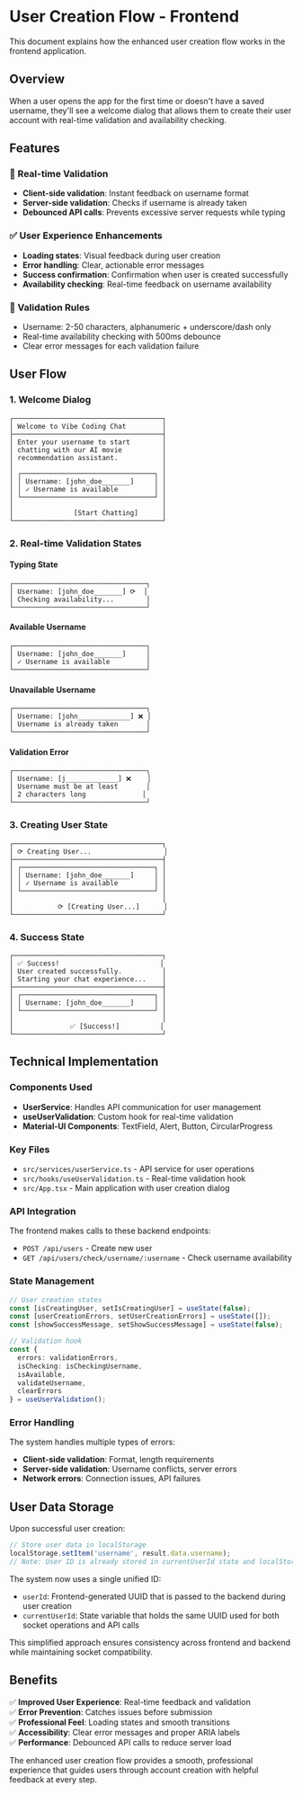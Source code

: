 # User Creation Flow - Frontend

This document explains how the enhanced user creation flow works in the frontend application.

## Overview

When a user opens the app for the first time or doesn't have a saved username, they'll see a welcome dialog that allows them to create their user account with real-time validation and availability checking.

## Features

### 🔄 Real-time Validation
- **Client-side validation**: Instant feedback on username format
- **Server-side validation**: Checks if username is already taken
- **Debounced API calls**: Prevents excessive server requests while typing

### ✅ User Experience Enhancements
- **Loading states**: Visual feedback during user creation
- **Error handling**: Clear, actionable error messages
- **Success confirmation**: Confirmation when user is created successfully
- **Availability checking**: Real-time feedback on username availability

### 🎯 Validation Rules
- Username: 2-50 characters, alphanumeric + underscore/dash only
- Real-time availability checking with 500ms debounce
- Clear error messages for each validation failure

## User Flow

### 1. Welcome Dialog
```
┌─────────────────────────────────────┐
│ Welcome to Vibe Coding Chat         │
├─────────────────────────────────────┤
│ Enter your username to start        │
│ chatting with our AI movie          │
│ recommendation assistant.           │
│                                     │
│ ┌─────────────────────────────────┐ │
│ │ Username: [john_doe_______]     │ │
│ │ ✓ Username is available         │ │
│ └─────────────────────────────────┘ │
│                                     │
│               [Start Chatting]      │
└─────────────────────────────────────┘
```

### 2. Real-time Validation States

#### Typing State
```
┌─────────────────────────────────┐
│ Username: [john_doe_______] ⟳  │
│ Checking availability...        │
└─────────────────────────────────┘
```

#### Available Username
```
┌─────────────────────────────────┐
│ Username: [john_doe_______]     │
│ ✓ Username is available         │
└─────────────────────────────────┘
```

#### Unavailable Username
```
┌─────────────────────────────────┐
│ Username: [john_____________] ❌ │
│ Username is already taken       │
└─────────────────────────────────┘
```

#### Validation Error
```
┌─────────────────────────────────┐
│ Username: [j_____________] ❌    │
│ Username must be at least       │
│ 2 characters long              │
└─────────────────────────────────┘
```

### 3. Creating User State
```
┌─────────────────────────────────────┐
│ ⟳ Creating User...                  │
├─────────────────────────────────────┤
│ ┌─────────────────────────────────┐ │
│ │ Username: [john_doe_______]     │ │
│ │ ✓ Username is available         │ │
│ └─────────────────────────────────┘ │
│                                     │
│           ⟳ [Creating User...]      │
└─────────────────────────────────────┘
```

### 4. Success State
```
┌─────────────────────────────────────┐
│ ✅ Success!                         │
│ User created successfully.          │
│ Starting your chat experience...    │
├─────────────────────────────────────┤
│ ┌─────────────────────────────────┐ │
│ │ Username: [john_doe_______]     │ │
│ └─────────────────────────────────┘ │
│                                     │
│              ✅ [Success!]          │
└─────────────────────────────────────┘
```

## Technical Implementation

### Components Used
- **UserService**: Handles API communication for user management
- **useUserValidation**: Custom hook for real-time validation
- **Material-UI Components**: TextField, Alert, Button, CircularProgress

### Key Files
- `src/services/userService.ts` - API service for user operations
- `src/hooks/useUserValidation.ts` - Real-time validation hook
- `src/App.tsx` - Main application with user creation dialog

### API Integration
The frontend makes calls to these backend endpoints:
- `POST /api/users` - Create new user
- `GET /api/users/check/username/:username` - Check username availability

### State Management
```typescript
// User creation states
const [isCreatingUser, setIsCreatingUser] = useState(false);
const [userCreationErrors, setUserCreationErrors] = useState([]);
const [showSuccessMessage, setShowSuccessMessage] = useState(false);

// Validation hook
const { 
  errors: validationErrors, 
  isChecking: isCheckingUsername, 
  isAvailable, 
  validateUsername, 
  clearErrors 
} = useUserValidation();
```

### Error Handling
The system handles multiple types of errors:
- **Client-side validation**: Format, length requirements
- **Server-side validation**: Username conflicts, server errors
- **Network errors**: Connection issues, API failures

## User Data Storage

Upon successful user creation:
  ```typescript
  // Store user data in localStorage
  localStorage.setItem('username', result.data.username);
  // Note: User ID is already stored in currentUserId state and localStorage
  ```
  
  The system now uses a single unified ID:
  - `userId`: Frontend-generated UUID that is passed to the backend during user creation
  - `currentUserId`: State variable that holds the same UUID used for both socket operations and API calls
  
  This simplified approach ensures consistency across frontend and backend while maintaining socket compatibility.

## Benefits

✅ **Improved User Experience**: Real-time feedback and validation  
✅ **Error Prevention**: Catches issues before submission  
✅ **Professional Feel**: Loading states and smooth transitions  
✅ **Accessibility**: Clear error messages and proper ARIA labels  
✅ **Performance**: Debounced API calls to reduce server load  

The enhanced user creation flow provides a smooth, professional experience that guides users through account creation with helpful feedback at every step. 